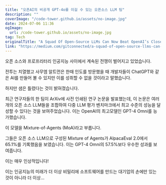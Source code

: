 ```yaml
---
title: "오픈AI의 비공개 GPT-4o를 이길 수 있는 오픈소스 LLM 팀"
description: ""
coverImage: "/code-tower.github.io/assets/no-image.jpg"
date: 2024-07-06 11:36
ogImage: 
  url: /code-tower.github.io/assets/no-image.jpg
tag: Tech
originalTitle: "A Squad Of Open-Source LLMs Can Now Beat OpenAI’s Closed-Source GPT-4o"
link: "https://medium.com/gitconnected/a-squad-of-open-source-llms-can-now-beat-the-closed-source-gpt-4o-86ebed788102"
---
```



오픈 소스와 프로프리터리 인공지능 사이에서 계속된 전쟁이 벌어지고 있었습니다.

전투는 치열했고 사무엠 알트먼은 한때 인도를 방문했을 때 개발자들이 ChatGPT와 같은 AI를 만들어 볼 수 있지만 이를 성취할 수 없을 것이라고 말했습니다.

하지만 샘은 틀렸다는 것이 밝혀졌습니다.

최근 연구자들의 한 팀이 ArXiv에 사전 인쇄된 연구 논문을 발표했는데, 이 논문은 여러 개의 오픈 소스 LLM들을 조합하여 다중 LLM 평가 벤치마크에서 최고 수준의 성능을 달성할 수 있다는 것을 보여주었습니다. 이는 OpenAI의 최고모델인 GPT-4 Omni를 능가했습니다.

<div class="content-ad"></div>

이 모델을 Mixture-of-Agents (MoA)라고 부릅니다. 

그들은 오픈 소스 LLM으로 구성된 Mixture of Agents가 AlpacaEval 2.0에서 65.1%를 기록했음을 보였습니다. 이는 GPT-4 Omni의 57.5%보다 우수한 성과를 보여줍니다. 

이는 매우 인상적입니다! 

이는 인공지능의 미래가 더 이상 비밀리에 소프트웨어를 만드는 대기업의 손에만 있는 것이 아니라 더 이상...